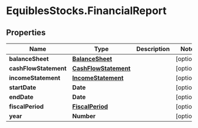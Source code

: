# EquiblesStocks.FinancialReport

## Properties
Name | Type | Description | Notes
------------ | ------------- | ------------- | -------------
**balanceSheet** | [**BalanceSheet**](BalanceSheet.md) |  | [optional] 
**cashFlowStatement** | [**CashFlowStatement**](CashFlowStatement.md) |  | [optional] 
**incomeStatement** | [**IncomeStatement**](IncomeStatement.md) |  | [optional] 
**startDate** | **Date** |  | [optional] 
**endDate** | **Date** |  | [optional] 
**fiscalPeriod** | [**FiscalPeriod**](FiscalPeriod.md) |  | [optional] 
**year** | **Number** |  | [optional] 
